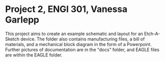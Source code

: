 # Project 2, ENGI 301, Vanessa Garlepp
This project aims to create an example schematic and layout for an Etch-A-Sketch device. The folder also contains manufacturing files, a bill of materials, and a mechanical block diagram in the form of a Powerpoint. Further pictures of documentation are in the "docs" folder, and EAGLE files are within the EAGLE folder. 
